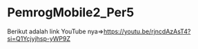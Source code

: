 # PemrogMobile2_Per5
Berikut adalah link YouTube nya=>https://youtu.be/rjncdAzAsT4?si=Q1Ycjyjhsp-yWP9Z
